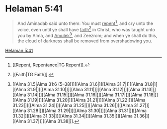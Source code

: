 # Helaman 5:41

> And Aminadab said unto them: You must <u>repent</u>[^a], and cry unto the voice, even until ye shall have <u>faith</u>[^b] in Christ, who was taught unto you by Alma, and <u>Amulek</u>[^c], and Zeezrom; and when ye shall do this, the cloud of darkness shall be removed from overshadowing you.

[Helaman 5:41](https://www.churchofjesuschrist.org/study/scriptures/bofm/hel/5?lang=eng&id=p41#p41)


[^a]: [[Repent, Repentance|TG Repent]].  
[^b]: [[Faith|TG Faith]].  
[^c]: [[Alma 31.5|Alma 31:6 (5–38)]][[Alma 31.6|]][[Alma 31.7|]][[Alma 31.8|]][[Alma 31.9|]][[Alma 31.10|]][[Alma 31.11|]][[Alma 31.12|]][[Alma 31.13|]][[Alma 31.14|]][[Alma 31.15|]][[Alma 31.16|]][[Alma 31.17|]][[Alma 31.18|]][[Alma 31.19|]][[Alma 31.20|]][[Alma 31.21|]][[Alma 31.22|]][[Alma 31.23|]][[Alma 31.24|]][[Alma 31.25|]][[Alma 31.26|]][[Alma 31.27|]][[Alma 31.28|]][[Alma 31.29|]][[Alma 31.30|]][[Alma 31.31|]][[Alma 31.32|]][[Alma 31.33|]][[Alma 31.34|]][[Alma 31.35|]][[Alma 31.36|]][[Alma 31.37|]][[Alma 31.38|]].  
